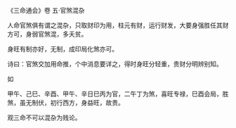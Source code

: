 《三命通会》卷 五·官煞混杂

人命官煞俱有谓之混杂，只取财印为用，柱元有财，运行财发，大要身强胜任其财方可，身弱官煞混，多夭贫。

身旺有制亦好，无制，成印局化煞亦可。

诗曰：官煞交加用命推，个中消息要详之，得时身旺分轻重，贵财分明辨别知。

如

甲午、己巳、辛酉、甲午、辛日巳丙为官，二午丁为煞，喜旺专禄，巳酉会局，胜煞，虽无制伏，初行西方，身益旺，故贵。

观三命不可以混杂为贱论。

